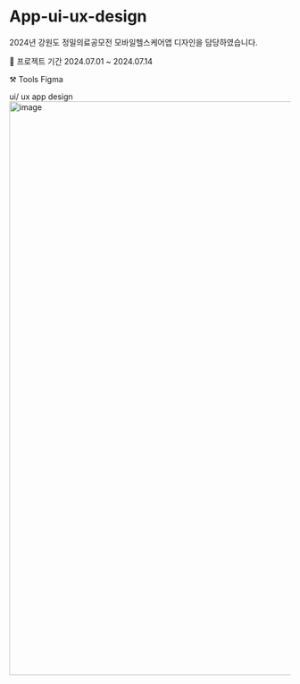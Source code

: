 # App-ui-ux-design
2024년 강원도 정밀의료공모전 모바일헬스케어앱 디자인을 담당하였습니다. 


📁 프로젝트 기간
2024.07.01 ~ 2024.07.14


⚒️ Tools
Figma

ui/ ux app design
<img width="1027" alt="image" src="https://github.com/user-attachments/assets/28cf7607-68b9-4304-85ff-7cd01a32128d">
